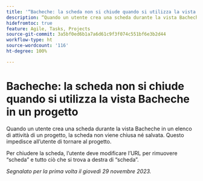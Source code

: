 ```yaml
---
title: '“Bacheche: la scheda non si chiude quando si utilizza la vista Bacheche in un progetto”'
description: “Quando un utente crea una scheda durante la vista Bacheche in un elenco di attività di un progetto, la scheda non viene chiusa né salvata. Questo impedisce all’utente di tornare al progetto.”
hidefromtoc: true
feature: Agile, Tasks, Projects
source-git-commit: 3a5bf0ed6b1a7a6d61c9f3f074c551bf6e3b2d44
workflow-type: ht
source-wordcount: '116'
ht-degree: 100%

---
```



# Bacheche: la scheda non si chiude quando si utilizza la vista Bacheche in un progetto

<!--
>[!NOTE]
>
>This issue was fixed on January 12, 2024.-->

Quando un utente crea una scheda durante la vista Bacheche in un elenco di attività di un progetto, la scheda non viene chiusa né salvata. Questo impedisce all’utente di tornare al progetto.

Per chiudere la scheda, l’utente deve modificare l’URL per rimuovere “scheda” e tutto ciò che si trova a destra di “scheda”.

_Segnalato per la prima volta il giovedì 29 novembre 2023._

